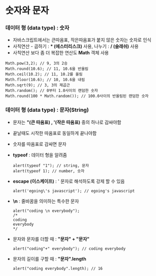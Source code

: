 # 숫자와 문자

### **데이터 형 \(data type\) : 숫자**

* 자바스크립트에서는 큰따옴표, 작은따옴표가 붙지 않은 숫자는 숫자로 인식
* 사칙연산 - 곱하기 : **\* \(에스터리스크\)** 사용, 나누기 : **/ \(슬래쉬\)** 사용
* 사칙연산 보다 좀 더 복잡한 연산도 **Math** 객체 사용

```text
Math.pow(3,2); // 9, 3의 2승 
Math.round(10.6); // 11, 10.6을 반올림 
Math.ceil(10.2); // 11, 10.2를 올림 
Math.floor(10.6); // 10, 10.6을 내림 
Math.sqrt(9); // 3, 3의 제곱근 
Math.random(); // 0부터 1.0사이의 랜덤한 숫자
Math.round(100 * Math.random()); // 100.0사이의 반올림된 랜덤한 숫자
```

### 데이터 형 \(data type\) : 문자\(String\)

* 문자는 **"\(큰 따옴표\) , '\(작은 따옴표\)** 중의 하나로 감싸야함
* 끝날때도 시작한 따옴표로 동일하게 끝나야함
* 숫자를 따옴표로 감싸면 문자
* **typeof** : 데이터 형을 알려줌

  ```text
  alert(typeof "1"); // string, 문자 
  alert(typeof 1); // number, 숫자
  ```

* **escape \(이스케이프\)** : \' 문자로 해석하도록 강제 할 수 있음

  ```text
  alert('egoing\'s javascript'); // egoing's javascript
  ```

* **\n** : 줄바꿈을 의미하는 특수한 문자

  ```text
  alert("coding \n everybody");
  /*
  coding
  everybody
  */
  ```

* 문자와 문자를 더할 때 : **"문자" + "문자"**

  ```text
  alert("coding"+" everybody"); // coding everybody
  ```

* 문자의 길이를 구할 때 : **"문자".length**

  ```text
  alert("coding everybody".length); // 16
  ```

